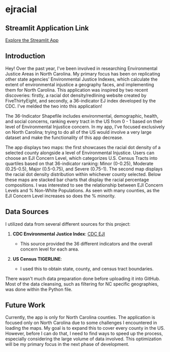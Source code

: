 # ejracial

## Streamlit Application Link
[Explore the Streamlit App](https://ejexplorer.streamlit.app/)

## Introduction
Hey! Over the past year, I've been involved in researching Environmental Justice Areas in North Carolina. My primary focus has been on replicating other state agencies' Environmental Justice Indexes, which calculate the extent of environmental injustice a geography faces, and implementing them for North Carolina. This application was inspired by two recent discoveries: firstly, a racial dot density/redlining website created by FiveThirtyEight, and secondly, a 36-indicator EJ index developed by the CDC. I've melded the two into this application!

The 36-Indicator Shapefile includes environmental, demographic, health, and social concerns, ranking every tract in the US from 0 - 1 based on their level of Environmental Injustice concern. In my app, I've focused exclusively on North Carolina; trying to do all of the US would involve a very large dataset and make the functionality of this app decrease.

The app displays two maps: the first showcases the racial dot density of a selected county alongside a level of Environmental Injustice. Users can choose an EJI Concern Level, which categorizes U.S. Census Tracts into quartiles based on that 36-indicator ranking:
Minor (0-0.25), Moderate (0.25-0.5), Major (0.5-0.75), and Severe (0.75-1). The second map displays the racial dot density distribution within whichever county selected. Below these maps are stacked bar charts that display the racial percentage compositions. I was interested to see the relationship between EJI Concern Levels and % Non-White Populations. As seen with many counties, as the EJI Concern Level increases so does the % minority.

## Data Sources

I utilized data from several different sources for this project:

1. **CDC Environmental Justice Index**: [CDC EJI](https://www.atsdr.cdc.gov/placeandhealth/eji/index.html)
   - This source provided the 36 different indicators and the overall concern level for each area.

2. **US Census TIGERLINE**:
   - I used this to obtain state, county, and census tract boundaries.

There wasn't much data preparation done before uploading it into GitHub. Most of the data cleansing, such as filtering for NC specific geographies, was done within the Python file.

## Future Work
Currently, the app is only for North Carolina counties. The application is focused only on North Carolina due to some challenges I encountered in loading the maps. My goal is to expand this to cover every county in the US. However, before I can do that, I need to find ways to speed up the process, especially considering the large volume of data involved. This optimization will be my primary focus in the next phase of development.

